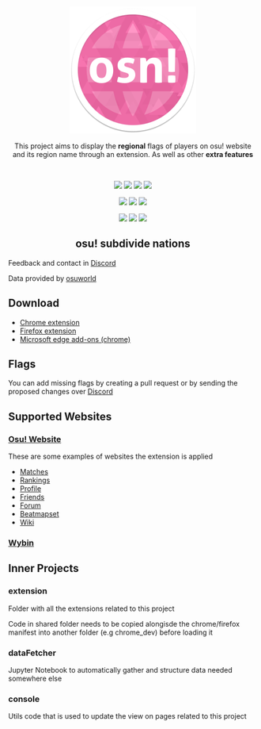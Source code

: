 <p align="center"><a href="https://discord.gg/s7TMSQt3E2" target="_blank" ><img width="256" alt="osu! subdivide nations icon" src="icons/icon256.png"></a></p>

<p align="center">This project aims to display the <strong>regional</strong> flags of players on osu! website and its region name through an extension. As well as other <strong>extra features</strong></p>
<br/>

<p align="center">
    <a title="Chrome Web Store" href="https://chrome.google.com/webstore/detail/ehdehfcjlmekjdolbbmjgokdfeoocccd"><img src="https://img.shields.io/badge/Chrome%20-%234285F4.svg?logo=google%20chrome&logoColor=white"></a>
    <a title="Firefox add-ons" href="https://addons.mozilla.org/firefox/addon/osu-subdivide-nations/"><img  src="https://img.shields.io/badge/Firefox%20-%23FF7139.svg?logo=firefox%20browser&logoColor=white"></a>
    <a title="Microsoft Edge Add-Ons" href="https://microsoftedge.microsoft.com/addons/detail/osu-subdivide-nations/mdbdfpbifeapmnkolpbcppeibblipjal"><img src="https://img.shields.io/badge/Edge%20-%230078D7.svg?logo=microsoft%20edge&logoColor=white"></a>
        <a title="Osuworld" href="https://osuworld.octo.moe/"><img src="https://img.shields.io/badge/Osuworld%20-%23FFcde2.svg?"></a>
</p>
<p align="center">
    <a title="Discord" href="https://discord.gg/s7TMSQt3E2"><img  src="https://img.shields.io/badge/Discord%20-%235865F2.svg?logo=discord&logoColor=white"></a>
    <a title="Osuworld Discord" href="https://discord.gg/s7TMSQt3E2"><img src="https://img.shields.io/badge/Osuworld Discord%20-%23FFcde2.svg?logo=discord&logoColor"></a>
    <a title="Crowdin" target="_blank" href="https://crowdin.com/project/osu-subdivide-nations"><img src="https://badges.crowdin.net/osu-subdivide-nations/localized.svg"></a>
</p>
<p align="center">
    <a title="Osu! profile"  href="https://osu.ppy.sh/u/4871211"><img src="https://img.shields.io/badge/osu!%20-%23FF66AA.svg?logo=osu&logoColor=white"></a>
    <a title="𝕏 profile"  href="https://x.com/CaviteDev"><img src="https://img.shields.io/badge/-%23000000.svg?logo=x&logoColor=white"></a>
    <a title="Reddit profile"  href="https://www.reddit.com/user/Cavitedev"><img src="https://img.shields.io/badge/Reddit-%23FF4500.svg?logo=reddit&logoColor=white"></a>
</p>

<h2 align="center">osu! subdivide nations</h2>

Feedback and contact in [Discord](https://discord.gg/YjH34wpadx)

Data provided by [osuworld](https://osuworld.octo.moe/)

## Download

- [Chrome extension](https://chrome.google.com/webstore/detail/ehdehfcjlmekjdolbbmjgokdfeoocccd)
- [Firefox extension](https://addons.mozilla.org/en-US/firefox/addon/osu-subdivide-nations/)
- [Microsoft edge add-ons (chrome)](https://microsoftedge.microsoft.com/addons/detail/osu-subdivide-nations/mdbdfpbifeapmnkolpbcppeibblipjal)

## Flags

You can add missing flags by creating a pull request or by sending the proposed changes over [Discord](https://discord.gg/YjH34wpadx)

## Supported Websites

### [Osu! Website](https://osu.ppy.sh/home)

These are some examples of websites the extension is applied

- [Matches](https://osu.ppy.sh/community/matches/110067650)
- [Rankings](https://osu.ppy.sh/rankings/osu/performance?country=ES)
- [Profile](https://osu.ppy.sh/users/4871211/fruits)
- [Friends](https://osu.ppy.sh/home/friends)
- [Forum](https://osu.ppy.sh/community/forums/topics/1834351?n=19)
- [Beatmapset](https://osu.ppy.sh/beatmapsets/1508588#fruits/3734628)
- [Wiki](https://osu.ppy.sh/wiki/en/Tournaments/OWC/2023)

### [Wybin](https://wybin.xyz/)

## Inner Projects

### extension

Folder with all the extensions related to this project

Code in shared folder needs to be copied alongisde the chrome/firefox manifest into another folder (e.g chrome_dev) before loading it

### dataFetcher

Jupyter Notebook to automatically gather and structure data needed somewhere else

### console

Utils code that is used to update the view on pages related to this project
